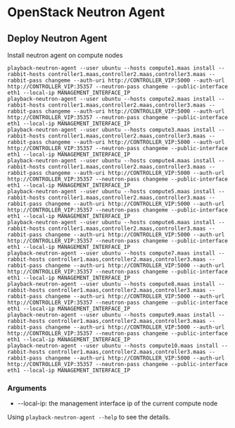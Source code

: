# OpenStack Neutron Agent

## Deploy Neutron Agent

Install neutron agent on compute nodes

    playback-neutron-agent --user ubuntu --hosts compute1.maas install --rabbit-hosts controller1.maas,controller2.maas,controller3.maas --rabbit-pass changeme --auth-uri http://CONTROLLER_VIP:5000 --auth-url http://CONTROLLER_VIP:35357 --neutron-pass changeme --public-interface eth1 --local-ip MANAGEMENT_INTERFACE_IP
    playback-neutron-agent --user ubuntu --hosts compute2.maas install --rabbit-hosts controller1.maas,controller2.maas,controller3.maas --rabbit-pass changeme --auth-uri http://CONTROLLER_VIP:5000 --auth-url http://CONTROLLER_VIP:35357 --neutron-pass changeme --public-interface eth1 --local-ip MANAGEMENT_INTERFACE_IP
    playback-neutron-agent --user ubuntu --hosts compute3.maas install --rabbit-hosts controller1.maas,controller2.maas,controller3.maas --rabbit-pass changeme --auth-uri http://CONTROLLER_VIP:5000 --auth-url http://CONTROLLER_VIP:35357 --neutron-pass changeme --public-interface eth1 --local-ip MANAGEMENT_INTERFACE_IP
    playback-neutron-agent --user ubuntu --hosts compute4.maas install --rabbit-hosts controller1.maas,controller2.maas,controller3.maas --rabbit-pass changeme --auth-uri http://CONTROLLER_VIP:5000 --auth-url http://CONTROLLER_VIP:35357 --neutron-pass changeme --public-interface eth1 --local-ip MANAGEMENT_INTERFACE_IP
    playback-neutron-agent --user ubuntu --hosts compute5.maas install --rabbit-hosts controller1.maas,controller2.maas,controller3.maas --rabbit-pass changeme --auth-uri http://CONTROLLER_VIP:5000 --auth-url http://CONTROLLER_VIP:35357 --neutron-pass changeme --public-interface eth1 --local-ip MANAGEMENT_INTERFACE_IP
    playback-neutron-agent --user ubuntu --hosts compute6.maas install --rabbit-hosts controller1.maas,controller2.maas,controller3.maas --rabbit-pass changeme --auth-uri http://CONTROLLER_VIP:5000 --auth-url http://CONTROLLER_VIP:35357 --neutron-pass changeme --public-interface eth1 --local-ip MANAGEMENT_INTERFACE_IP
    playback-neutron-agent --user ubuntu --hosts compute7.maas install --rabbit-hosts controller1.maas,controller2.maas,controller3.maas --rabbit-pass changeme --auth-uri http://CONTROLLER_VIP:5000 --auth-url http://CONTROLLER_VIP:35357 --neutron-pass changeme --public-interface eth1 --local-ip MANAGEMENT_INTERFACE_IP
    playback-neutron-agent --user ubuntu --hosts compute8.maas install --rabbit-hosts controller1.maas,controller2.maas,controller3.maas --rabbit-pass changeme --auth-uri http://CONTROLLER_VIP:5000 --auth-url http://CONTROLLER_VIP:35357 --neutron-pass changeme --public-interface eth1 --local-ip MANAGEMENT_INTERFACE_IP
    playback-neutron-agent --user ubuntu --hosts compute9.maas install --rabbit-hosts controller1.maas,controller2.maas,controller3.maas --rabbit-pass changeme --auth-uri http://CONTROLLER_VIP:5000 --auth-url http://CONTROLLER_VIP:35357 --neutron-pass changeme --public-interface eth1 --local-ip MANAGEMENT_INTERFACE_IP
    playback-neutron-agent --user ubuntu --hosts compute10.maas install --rabbit-hosts controller1.maas,controller2.maas,controller3.maas --rabbit-pass changeme --auth-uri http://CONTROLLER_VIP:5000 --auth-url http://CONTROLLER_VIP:35357 --neutron-pass changeme --public-interface eth1 --local-ip MANAGEMENT_INTERFACE_IP

### Arguments

* --local-ip: the management interface ip of the current compute node

Using `playback-neutron-agent --help` to see the details.